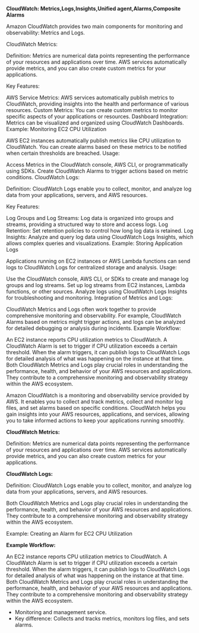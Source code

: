 **CloudWatch: Metrics,Logs,Insights,Unified agent,Alarms,Composite Alarms**

Amazon CloudWatch provides two main components for monitoring and observability: Metrics and Logs.

CloudWatch Metrics:

Definition: Metrics are numerical data points representing the performance of your resources and applications over time. AWS services automatically provide metrics, and you can also create custom metrics for your applications.

Key Features:

AWS Service Metrics: AWS services automatically publish metrics to CloudWatch, providing insights into the health and performance of various resources.
Custom Metrics: You can create custom metrics to monitor specific aspects of your applications or resources.
Dashboard Integration: Metrics can be visualized and organized using CloudWatch Dashboards.
Example: Monitoring EC2 CPU Utilization

AWS EC2 instances automatically publish metrics like CPU utilization to CloudWatch.
You can create alarms based on these metrics to be notified when certain thresholds are breached.
Usage:

Access Metrics in the CloudWatch console, AWS CLI, or programmatically using SDKs.
Create CloudWatch Alarms to trigger actions based on metric conditions.
CloudWatch Logs:

Definition: CloudWatch Logs enable you to collect, monitor, and analyze log data from your applications, servers, and AWS resources.

Key Features:

Log Groups and Log Streams: Log data is organized into groups and streams, providing a structured way to store and access logs.
Log Retention: Set retention policies to control how long log data is retained.
Log Insights: Analyze and query log data using CloudWatch Logs Insights, which allows complex queries and visualizations.
Example: Storing Application Logs

Applications running on EC2 instances or AWS Lambda functions can send logs to CloudWatch Logs for centralized storage and analysis.
Usage:

Use the CloudWatch console, AWS CLI, or SDKs to create and manage log groups and log streams.
Set up log streams from EC2 instances, Lambda functions, or other sources.
Analyze logs using CloudWatch Logs Insights for troubleshooting and monitoring.
Integration of Metrics and Logs:

CloudWatch Metrics and Logs often work together to provide comprehensive monitoring and observability. For example, CloudWatch Alarms based on metrics might trigger actions, and logs can be analyzed for detailed debugging or analysis during incidents.
Example Workflow:

An EC2 instance reports CPU utilization metrics to CloudWatch.
A CloudWatch Alarm is set to trigger if CPU utilization exceeds a certain threshold.
When the alarm triggers, it can publish logs to CloudWatch Logs for detailed analysis of what was happening on the instance at that time.
Both CloudWatch Metrics and Logs play crucial roles in understanding the performance, health, and behavior of your AWS resources and applications. They contribute to a comprehensive monitoring and observability strategy within the AWS ecosystem.

Amazon CloudWatch is a monitoring and observability service provided by AWS. It enables you to collect and track metrics, collect and monitor log files, and set alarms based on specific conditions. CloudWatch helps you gain insights into your AWS resources, applications, and services, allowing you to take informed actions to keep your applications running smoothly.


**CloudWatch Metrics:**

Definition: Metrics are numerical data points representing the performance of your resources and applications over time. AWS services automatically provide metrics, and you can also create custom metrics for your applications.

**CloudWatch Logs:**

Definition: CloudWatch Logs enable you to collect, monitor, and analyze log data from your applications, servers, and AWS resources.

Both CloudWatch Metrics and Logs play crucial roles in understanding the performance, health, and behavior of your AWS resources and applications. They contribute to a comprehensive monitoring and observability strategy within the AWS ecosystem.

Example: Creating an Alarm for EC2 CPU Utilization

**Example Workflow:**

An EC2 instance reports CPU utilization metrics to CloudWatch.
A CloudWatch Alarm is set to trigger if CPU utilization exceeds a certain threshold.
When the alarm triggers, it can publish logs to CloudWatch Logs for detailed analysis of what was happening on the instance at that time.
Both CloudWatch Metrics and Logs play crucial roles in understanding the performance, health, and behavior of your AWS resources and applications. They contribute to a comprehensive monitoring and observability strategy within the AWS ecosystem.

*   Monitoring and management service.
*   Key difference: Collects and tracks metrics, monitors log files, and sets alarms.
